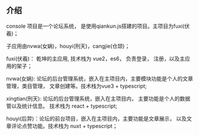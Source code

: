 ## 介绍
console 项目是一个论坛系统， 是使用qiankun.js搭建的项目。主项目为fuxi(伏羲)；

子应用由nvwa(女娲)，houyi(刑天)，cangjie(仓颉)；

fuxi(伏羲)： 乾坤的主应用, 技术栈为 vue2，es6， 负责登录， 注册，以及主应用的架子；

nvwa(女娲): 论坛的后台管理系统，嵌入在主项目内，主要模块功能是个人的文章管理，类目管理， 文章创建等。技术栈为vue3 + typescript;

xingtian(刑天): 论坛的后台管理系统，嵌入在主项目内， 主要功能是个人的数据管以及统计信息。 技术栈为 react + typescript;

houyi(后羿)：论坛的前台项目，嵌入在主项目内，主要功能是文章展示， 以及文章评论点赞功能。技术栈为 nuxt + typescript；

